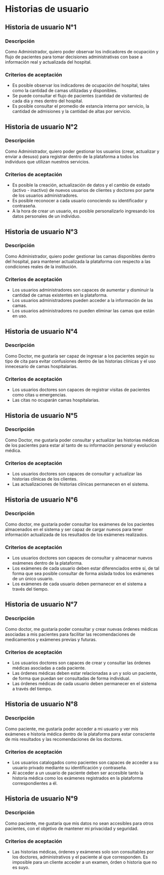 # Historias de usuario

## Historia de usuario N°1

### Descripción

Como Administrador, quiero poder observar los indicadores de ocupación y flujo de pacientes para tomar decisiones administrativas con base a información real y actualizada del hospital. 

### Criterios de aceptación

* Es posible observar los indicadores de ocupación del hospital, tales como la cantidad de camas utilizadas y disponibles. 
* Se puede consultar el flujo de pacientes (cantidad de visitantes) de cada día y mes dentro del hospital.
* Es posible consultar el promedio de estancia interna por servicio, la cantidad de admisiones y la cantidad de altas por servicio. 

## Historia de usuario N°2

### Descripción

Como Administrador, quiero poder gestionar los usuarios (crear, actualizar y enviar a desuso) para registrar dentro de la plataforma a todos los individuos que utilizan nuestros servicios. 

### Criterios de aceptación

* Es posible la creación, actualización de datos y el cambio de estado (activo - inactivo) de nuevos usuarios de clientes y doctores por parte de los usuarios administradores.
* Es posible reconocer a cada usuario conociendo su identificador y contraseña.
* A la hora de crear un usuario, es posible personalizarlo ingresando los datos personales de un individuo. 

## Historia de usuario N°3

### Descripción

Como Administrador, quiero poder gestionar las camas disponibles dentro del hospital, para mantener actualizada la plataforma con respecto a las condiciones reales de la institución. 

### Criterios de aceptación

* Los usuarios administradores son capaces de aumentar y disminuir la cantidad de camas existentes en la plataforma.
* Los usuarios administradores pueden acceder a la información de las camas.
* Los usuarios administradores no pueden eliminar las camas que están en uso.

## Historia de usuario N°4

### Descripción

Como Doctor, me gustaría ser capaz de ingresar a los pacientes según su tipo de cita para evitar confusiones dentro de las historias clínicas y el uso innecesario de camas hospitalarias. 

### Criterios de aceptación

* Los usuarios doctores son capaces de registrar visitas de pacientes como citas u emergencias.
* Las citas no ocuparán camas hospitalarias.

## Historia de usuario N°5

### Descripción

Como Doctor, me gustaría poder consultar y actualizar las historias médicas de los pacientes para estar al tanto de su información personal y evolución médica. 

### Criterios de aceptación

* Los usuarios doctores son capaces de consultar y actualizar las historias clínicas de los clientes.
* Las actualizaciones de historias clínicas permanecen en el sistema.

## Historia de usuario N°6

### Descripción 

Como doctor, me gustaría poder consultar los exámenes de los pacientes almacenados en el sistema y ser capaz de cargar nuevos para tener información actualizada de los resultados de los exámenes realizados. 

### Criterios de aceptación

* Los usuarios doctores son capaces de consultar y almacenar nuevos exámenes dentro de la plataforma.
* Los exámenes de cada usuario deben estar diferenciados entre sí, de tal forma que sea posible consultar de forma aislada todos los exámenes de un único usuario.
* Los exámenes de cada usuario deben permanecer en el sistema a través del tiempo.

## Historia de usuario N°7

### Descripción

Como doctor, me gustaría poder consultar y crear nuevas órdenes médicas asociadas a mis pacientes para facilitar las recomendaciones de medicamentos y exámenes previas y futuras. 

### Criterios de aceptación

* Los usuarios doctores son capaces de crear y consultar las órdenes médicas asociadas a cada paciente.
* Las órdenes médicas deben estar relacionadas a un y solo un paciente, de forma que puedan ser consultadas de forma individual.
* Las órdenes médicas de cada usuario deben permanecer en el sistema a través del tiempo.

## Historia de usuario N°8

### Descripción

Como paciente, me gustaría poder acceder a mi usuario y ver mis exámenes e historia médica dentro de la plataforma para estar consciente de mis resultados y las recomendaciones de los doctores. 

### Criterios de aceptación

* Los usuarios catalogados como pacientes son capaces de acceder a su usuario privado mediante su identificación y contraseña.
* Al acceder a un usuario de paciente deben ser accesible tanto la historia médica como los exámenes registrados en la plataforma correspondientes a él.

## Historia de usuario N°9

### Descripción

Como paciente, me gustaría que mis datos no sean accesibles para otros pacientes, con el objetivo de mantener mi privacidad y seguridad. 

### Criterios de aceptación

* Las historias médicas, órdenes y exámenes solo son consultables por los doctores, administrativos y el paciente al que corresponden. Es imposible para un cliente acceder a un examen, órden o historia que no es suyo.
